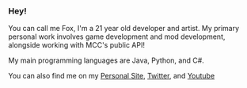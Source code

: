### Hey!

You can call me Fox, I'm a 21 year old developer and artist. My primary personal work involves game development and mod development, alongside working with MCC's public API!

My main programming languages are Java, Python, and C#.

You can also find me on my [Personal Site](https://fox-art.carrd.co/), [Twitter](https://twitter.com/2bitfox), and [Youtube](https://www.youtube.com/channel/UC3NzDVyocSz-qnH5hF-zg-A)

<!--
**2bitfox/2bitfox** is a ✨ _special_ ✨ repository because its `README.md` (this file) appears on your GitHub profile.

Here are some ideas to get you started:

- 🔭 I’m currently working on ...
- 🌱 I’m currently learning ...
- 👯 I’m looking to collaborate on ...
- 🤔 I’m looking for help with ...
- 💬 Ask me about ...
- 📫 How to reach me: ...
- 😄 Pronouns: ...
- ⚡ Fun fact: ...
-->
